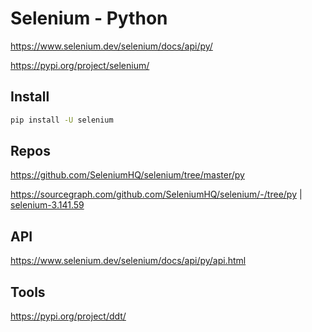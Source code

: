 # Selenium - Python

<https://www.selenium.dev/selenium/docs/api/py/>

<https://pypi.org/project/selenium/>

## Install

```bash
pip install -U selenium
```

## Repos

<https://github.com/SeleniumHQ/selenium/tree/master/py>

<https://sourcegraph.com/github.com/SeleniumHQ/selenium/-/tree/py> | [selenium-3.141.59](https://sourcegraph.com/github.com/SeleniumHQ/selenium@selenium-3.141.59/-/tree/py)

## API

<https://www.selenium.dev/selenium/docs/api/py/api.html>

## Tools

<https://pypi.org/project/ddt/>
